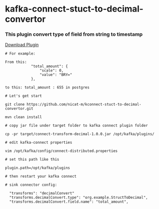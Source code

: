 # kafka-connect-stuct-to-decimal-convertor

### This plugin convert type of field from string to timestamp

[Download Plugin](./plugin)


```
# For example: 

From this:
			"total_amount": {
				"scale": 0,
				"value": "BRY="
			},

to this: total_amount : 655 in postgres 

# Let's get start

git clone https://github.com/nicat-m/kconnect-stuct-to-decimal-convertor.git

mvn clean install

# copy jar file under target folder to kafka connect plugin folder

cp -pr target/connect-transform-decimal-1.0.0.jar /opt/kafka/plugins/

# edit kafka-connect properties

vim /opt/kafka/config/connect-distributed.properties

# set this path like this

plugin.path=/opt/kafka/plugins

# then restart your kafka connect

# sink connector config:

  "transforms": "decimalConvert"
  "transforms.decimalConvert.type": "org.example.StructToDecimal",
  "transforms.decimalConvert.field.name": "total_amount",
  
```